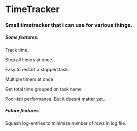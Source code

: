 # TimeTracker
 
### Small timetracker that i can use for various things.

##### Some features:
Track time.

Stop all timers at once.

Easy to restart a stopped task.

Multiple timers at once

Get total time grouped on task name

Poor-ish performance. But it doesnt matter yet..


##### Future features

Squash log-entries to minimize number of rows in log file.
